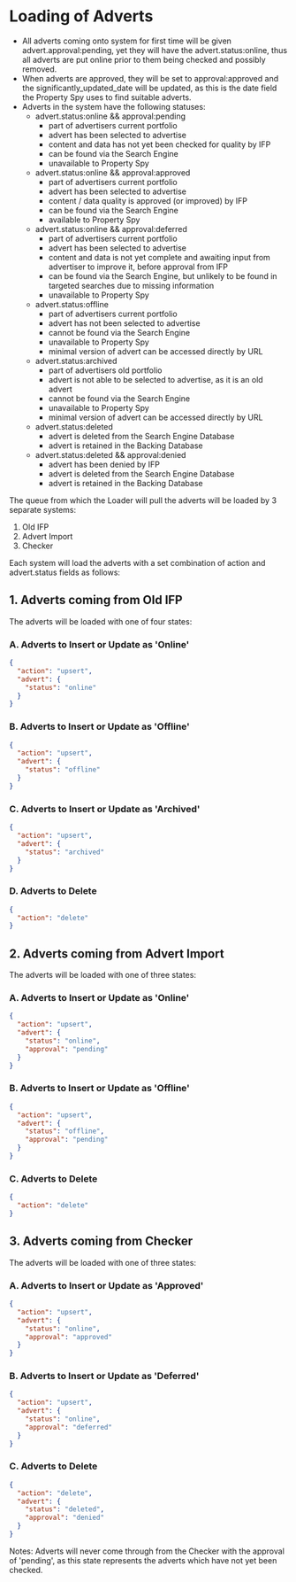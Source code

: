# Loading of Adverts

- All adverts coming onto system for first time will be given advert.approval:pending, yet they will have the advert.status:online, thus all adverts are put online prior to them being checked and possibly removed.
- When adverts are approved, they will be set to approval:approved and the significantly_updated_date will be updated, as this is the date field the Property Spy uses to find suitable adverts.
- Adverts in the system have the following statuses:
    - advert.status:online && approval:pending
        - part of advertisers current portfolio
        - advert has been selected to advertise
        - content and data has not yet been checked for quality by IFP
        - can be found via the Search Engine
        - unavailable to Property Spy
    - advert.status:online && approval:approved
        - part of advertisers current portfolio
        - advert has been selected to advertise
        - content / data quality is approved (or improved) by IFP
        - can be found via the Search Engine
        - available to Property Spy
    - advert.status:online && approval:deferred
        - part of advertisers current portfolio
        - advert has been selected to advertise
        - content and data is not yet complete and awaiting input from advertiser to improve it, before approval from IFP
        - can be found via the Search Engine, but unlikely to be found in targeted searches due to missing information
        - unavailable to Property Spy
    - advert.status:offline
        - part of advertisers current portfolio
        - advert has not been selected to advertise
        - cannot be found via the Search Engine
        - unavailable to Property Spy
        - minimal version of advert can be accessed directly by URL
    - advert.status:archived
        - part of advertisers old portfolio
        - advert is not able to be selected to advertise, as it is an old advert
        - cannot be found via the Search Engine
        - unavailable to Property Spy
        - minimal version of advert can be accessed directly by URL
    - advert.status:deleted
        - advert is deleted from the Search Engine Database
        - advert is retained in the Backing Database
    - advert.status:deleted && approval:denied
        - advert has been denied by IFP
        - advert is deleted from the Search Engine Database
        - advert is retained in the Backing Database

The queue from which the Loader will pull the adverts will be loaded by 3 separate systems:

1. Old IFP
2. Advert Import
3. Checker

Each system will load the adverts with a set combination of action and advert.status fields as follows:

## 1. Adverts coming from Old IFP

The adverts will be loaded with one of four states:

### A. Adverts to Insert or Update as 'Online'

```json
{
  "action": "upsert",
  "advert": {
    "status": "online"
  }
}
```

### B. Adverts to Insert or Update as 'Offline'

```json
{
  "action": "upsert",
  "advert": {
    "status": "offline"
  }
}
```

### C. Adverts to Insert or Update as 'Archived'

```json
{
  "action": "upsert",
  "advert": {
    "status": "archived"
  }
}
```

### D. Adverts to Delete

```json
{
  "action": "delete"
}
```

## 2. Adverts coming from Advert Import

The adverts will be loaded with one of three states:

### A. Adverts to Insert or Update as 'Online'

```json
{
  "action": "upsert",
  "advert": {
    "status": "online",
    "approval": "pending"
  }
}
```

### B. Adverts to Insert or Update as 'Offline'

```json
{
  "action": "upsert",
  "advert": {
    "status": "offline",
    "approval": "pending"
  }
}
```

### C. Adverts to Delete

```json
{
  "action": "delete"
}
```

## 3. Adverts coming from Checker

The adverts will be loaded with one of three states:

### A. Adverts to Insert or Update as 'Approved'

```json
{
  "action": "upsert",
  "advert": {
    "status": "online",
    "approval": "approved"
  }
}
```

### B. Adverts to Insert or Update as 'Deferred'

```json
{
  "action": "upsert",
  "advert": {
    "status": "online",
    "approval": "deferred"
  }
}
```

### C. Adverts to Delete

```json
{
  "action": "delete",
  "advert": {
    "status": "deleted",
    "approval": "denied"
  }
}
```

Notes: Adverts will never come through from the Checker with the approval of 'pending', as this state represents the adverts which have not yet been checked.
